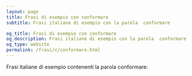 ```yaml
---
layout: page
title: Frasi di esempio con conformare 
subtitle: Frasi italiane di esempio con la parola  conformare

og_title: Frasi di esempio con conformare 
og_description: Frasi italiane di esempio con la parola  conformare
og_type: website
permalink: /frasi/c/conformare.html
---
```


Frasi italiane di esempio contenenti la parola conformare:



